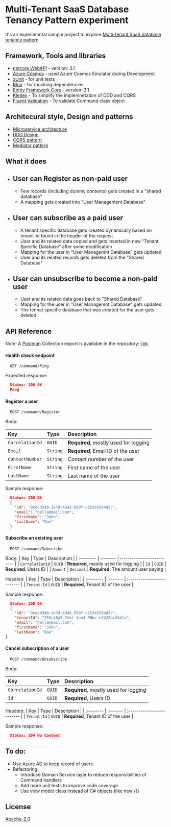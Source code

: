 
# Multi-Tenant SaaS Database Tenancy Pattern experiment

It's an experiemntal sample project to explore [Multi-tenant SaaS database tenancy pattern](https://docs.microsoft.com/en-us/azure/azure-sql/database/saas-tenancy-app-design-patterns)

## Framework, Tools and libraries

- [netcore WebAPI](https://docs.microsoft.com/en-us/aspnet/core/tutorials/first-web-api?view=aspnetcore-3.1&tabs=visual-studio) - version: 3.1
- [Azure Cosmos](https://docs.microsoft.com/en-us/azure/cosmos-db/introduction) - used Azure Cosmos Emulator during Development
- [xUnit](https://xunit.net/) - for unit tests
- [Moq](https://www.moqthis.com/moq4/) - for mocking dependencies
- [Entity Framework Core](https://docs.microsoft.com/en-us/ef/core/) - version: 3.1
- [Kledex](https://lucabriguglia.github.io/Kledex/) - To simplify the implemnetation of DDD and CQRS
- [Fluent Validation](https://fluentvalidation.net/) - To validate Command class object

## Architecural style, Design and patterns
- [Microservice architecture](https://microservices.io/)
- [DDD Design](https://docs.microsoft.com/en-us/dotnet/architecture/microservices/microservice-ddd-cqrs-patterns/ddd-oriented-microservice)
- [CQRS pattern](https://martinfowler.com/bliki/CQRS.html)
- [Mediator pattern](https://refactoring.guru/design-patterns/mediator)


## What it does

- User can Register as non-paid user
    -
    - Few records (including dummy contents) gets created in a "shared database"
    - A mapping gets created into "User Management Database"
- User can subscribe as a paid user
    -
    - A tenant specific database gets created dynamically based on tenant-id found in the header of the request
    - User and its related data copied and gets inserted in new "Tenant Specific Database" after some modification 
    - Mapping for the user in "User Managemnt Database" gets updated
    - User and its related records gets deleted from the "Shared Database"
- User can unsubscribe to become a non-paid user
    -
    - User and its related data goes back to "Shared Database"
    - Mapping for the user in "User Managemnt Database" gets updated
    - The tennat specific database that was created for the user gets deleted


## API Reference
  Note: A [Postman](https://www.postman.com/) Collection export is available in the repository: [link](https://github.com/AmjadHossainRahat/multi-tenancy/blob/main/MultiTenant.SaaS.DatabaseTenancy.Pattern.Sample.postman_collection.json)

#### Health check endpoint

```http
  GET /command/Ping
```

Expected response:
```json
  Status: 200 OK
  Pong
```

#### Register a user

```http
  POST /command/Register
```

Body:

| Key | Type     | Description                |
| :-------- | :------- | :------------------------- |
| `CorrelationId` | `GUID` | **Required**, mostly used for logging |
| `Email` | `String` | **Required**, Email ID of the user |
| `ContactNumber` | `String` | Contact number of the user |
| `FirstName` | `String` | First name of the user |
| `LastName` | `String` | Last name of the user |

Sample response:
```json
  Status: 200 OK
  {
    "id": "9cecd34b-1e7d-43a5-959f-c152e5554d2c",
    "email": "hello@mail.com",
    "firstName": "John",
    "lastName": "Doe"
  }
```

#### Subscribe an existing user

```http
  POST /command/Subscribe
```

Body:
| Key | Type     | Description                |
| :-------- | :------- | :------------------------- |
| `CorrelationId` | `GUID` | **Required**, mostly used for logging |
| `Id` | `GUID` | **Required**, Users ID |
| `Amount` | `Decimal` | **Required**, The amount user paying |

Headers:
| Key | Type     | Description                |
| :-------- | :------- | :------------------------- |
| `Tenant-Id` | `GUID` | **Required**, Tenant ID of the user |

Sample response:
```json
  Status: 200 OK
  {
    "id": "9cecd34b-1e7d-43a5-959f-c152e5554d2c",
    "tenantId": "253c40a9-7ebf-4ea3-90bc-e2428ec24bfa",
    "email": "hello@mail.com",
    "firstName": "John",
    "lastName": "Doe"
}
```

#### Cancel subscription of a user

```http
  POST /command/Unsubscribe
```

Body:

| Key | Type     | Description                |
| :-------- | :------- | :------------------------- |
| `CorrelationId` | `GUID` | **Required**, mostly used for logging |
| `Id` | `GUID` | **Required**, Users ID |

Headers:
| Key | Type     | Description                |
| :-------- | :------- | :------------------------- |
| `Tenant-Id` | `GUID` | **Required**, Tenant ID of the user |

Sample response:
```json
  Status: 204 No Content
```

## To do:
- Use Azure AD to keep record of users
- Refactoring:
  - Introduce Domain Service layer to reduce responsibilities of Command handlers
  - Add more unit tests to improve code coverage
  - Use view model class instead of C# objects (like new {})

## License

[Apache-2.0](https://licenses.nuget.org/Apache-2.0)
